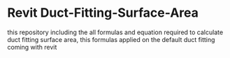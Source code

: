 # Revit Duct-Fitting-Surface-Area
this repository including the all formulas and equation required to calculate duct fitting surface area, this formulas applied on the default duct fitting coming with revit
